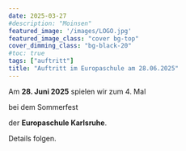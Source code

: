 ```yaml
---
date: 2025-03-27
#description: "Moinsen"
featured_image: '/images/LOGO.jpg'
featured_image_class: "cover bg-top"
cover_dimming_class: "bg-black-20"
#toc: true
tags: ["auftritt"]
title: "Auftritt im Europaschule am 28.06.2025"
---
```


Am **28. Juni 2025** spielen wir zum 4. Mal 

bei dem Sommerfest

der **Europaschule Karlsruhe**.

Details folgen.
